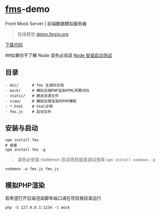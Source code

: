 # [fms](http://fmsjs.org/)-demo

Front Mock Server | 前端数据模拟服务器

> 在线预览 [demo.fmsjs.org](http://demo.fmsjs.org/)

[下载代码](https://github.com/nimojs/fms-demo/archive/master.zip)

##如果你不了解 Node 请务必阅读 [Node 安装启动测试](http://www.jb51.net/article/50837.htm)


## 目录
```shell
- doc/      # fms 生成的文档
- mock/     # 模拟后端PHP渲染HTML所需代码
- static/   # 静态资源文件
- view/     # 模拟后端渲染的PHP模板
- *.html    # html示例
- fms.js    # 启动文件
```


## 安装与启动 

```shell
npm install fms
# 或者
npm install fms -g
```

> 请务必安装 nodemon 启动项目提高调试效率 `npm install nodemon -g`

```shell
nodemon -w fms.js fms.js
```


## 模拟PHP渲染

若希望打开后端渲染脚本端口请在项目根目录运行
```shell
php -S 127.0.0.1:1234 -t mock
```
